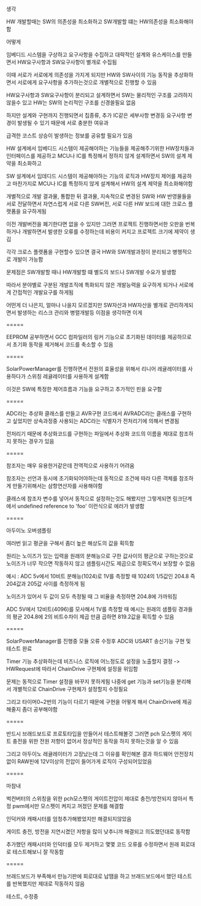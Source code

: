 생각

HW 개발할때는 SW의 의존성을 최소화하고 SW개발할 떄는 HW의존성을 최소화해야함

어떻게

임베디드 시스템을 구상하고 요구사항을 수집하고 대략적인 설계와 유스케이스를 만들면서 HW요구사항과 SW요구사항이 별개로 수집됨

이때 서로가 서로에게 의존성을 가지게 되지만 HW와 SW사이의 기능 동작을 추상화하면서 서로에게 요구사항을 추가하는것으로 개별적으로 진행할 수 있음

HW요구사항과 SW요구사항이 분리되고 설계하면서 SW는 물리적인 구조를 고려하지 않을수 있고 HW는 SW의 논리적인 구조를 신경쓸필요 없음

하지만 설계와 구현까지 진행되면서 칩종류, 추가 IC같은 세부사항 변경등 요구사항 변경이 발생될 수 있기 때문에 서로 충분한 여유과

급격한 코스트 상승이 발생하는 정보를 공유할 필요가 있음

HW 설계에서 임베디드 시스템이 제공해야하는 기능들을 제공해주기위한 HW장치들과 인터페이스를 제공하고 MCU나 IC를 특정해서 정하지 않게 설계하면서 SW의 설계 제약을 최소화하고

SW 설계에서 임데디드 시스템이 제공해야하는 기능의 로직과 HW장치 제어를 제공하고 마찬가지로 MCU나 IC를 특정하지 않게 설계해서 HW의 설계 제약을 최소화해야함

개별적으로 개발 결과물, 통합한 뒤 결과물, 지속적으로 변경된 SW와 HW 반영물들을 서로 전달하면서 자연스럽게 서로 다른 SW버전, 서로 다른 HW 보드에 대한 크로스 플랫폼을 요구하게됨

이전 개발버전을 폐기한다면 없을 수 있지만 그러면 프로젝트 진행하면서한 오판을 번복하거나 개발하면서 발생한 오류를 수정하는데 비용이 커지고 프로젝트 크기에 제약이 생김

각각 크로스 플랫폼을 구현할수 있으면 결국 HW와 SW개발과정이 분리되고 병행적으로 개발이 가능함

문제점은 SW개발할 때나 HW개발할 떄 별도의 보드나 SW개발 수요가 발생함

따라서 분야별로 구분된 개발조직에 특화되지 않은 개발능력을 요구하게 되거나 서로에게 간접적인 개발요구를 하게됨

어떤게 더 나은지, 얼마나 나을지 모르겠지만 SW자산과 HW자산을 별개로 관리하게되면서 발생하는 리스크 관리와 병렬개발등 이점을 생각하면 이게 

=====

EEPROM 공부하면서 GCC 컴파일러의 링커 기능으로 초기화된 데이터를 제공하므로서 초기화 동작을 제거해서 코드를 축소할 수 있음

=====

SolarPowerManager를 진행하면서 전원의 효율성을 위해서 리니어 레귤레이터를 사용하다가 스위칭 레귤레이터를 사용하게 설계함

이것은 SW에 특정한 제어흐름과 기능을 요구하고 추가적인 핀을 요구함

=====

ADC라는 추상화 클래스를 만들고 AVR구현 코드에서 AVRADC라는 클래스를 구현하고 싶었지만 상속과정중 사용되는 ADC라는 식별자가 전처리기에 의해서 변경됨

전처리기 때문에 추상화코드를 구현하는 파일에서 추상화 코드의 이름을 제대로 참조하지 못하는 경우가 있음

=====

참조자는 매우 유용한거같은데 전역적으로 사용하기 어려움

참조자는 선언과 동시에 초기화되어야하는데 동적으로 조건에 따라 다른 객체를 참조하게 만들기위해서는 삼항연산자를 사용해야함

클래스에 참조자 변수를 넣어서 동적으로 설정하는것도 해봤지만 그렇게되면 링크단계에서 undefined reference to 'foo' 이런식으로 에러가 발생함

=====

아두이노 오버샘플링

여러번 읽고 평균을 구해서 좀더 높은 해상도의 값을 획득함

원리는 노이즈가 있는 입력을 원래의 분해능으로 구한 값사이의 평균으로 구하는것으로 노이즈가 너무 작으면 작동하지 않고 샘플링시간도 제곱으로 정확도역시 보장할 수 없음

예시 : ADC 5v에서 10비트 분해능(1024)로 1V를 측정할 때 1024의 1/5값인 204.8 즉 204값과 205값 사이를 측정하게 됨

노이즈가 있어서 두 값이 모두 측정될 때 그 비율을 측정하면 204.8에 가까워짐

ADC 5V에서 12비트(4096)를 모사해서 1V를 측정할 때 예시는 원래의 샘플링 경과들의 평균 204.8에 2의 비트수차이 제곱 만큼 곱하면 819.2값을 획득할 수 있음

=====

SolarPowerManager를 진행중 모듈 오류 수정후 ADC와 USART 송신기능 구현 및 테스트 완료

Timer 기능 추상화하는데 비즈니스 로직에 어느정도로 설정을 노출할지 결정 -> HWRequest에 따라서 ChainDrive 구현체에 설정을 위임함

문제는 동적으로 Timer 설정을 바꾸지 못하게됨 나중에 get 기능과 set기능을 분리해서 개별적으로 ChainDrive 구현체가 설정할지 수정필요

그리고 타이머0~2번의 기능이 다르기 때문에 구현을 어떻게 해서 ChainDrive에 제공해줄지 좀더 공부해야함

=====

반드시 브래드보드로 프로토타입을 만들어서 테스트해볼것 그러면 pch 모스펫의 게이트 충전을 위한 전원 저항이 없어서 정상적인 동작을 하지 못하는것을 알 수 있음

그리고 아두이노 레귤레이터가 고장났는데 그 이유를 확인해본 결과 하드웨어 안전장치 없이 RAW핀에 12V이상의 전압이 들어가게 로직이 구성되어있었음

=====

마참내

벅컨버터의 스위칭을 위한 pch모스펫의 게이트전압이 제대로 충전/방전되지 않아서 특정 pwm에서만 모스펫이 켜지고 꺼졌던 문제를 해결함

인덕커와 캐패시터를 엄청추가해봤었지만 해결되지않았음

게이트 충전, 방전을 지연시켰던 저항을 많이 낮추니까 해결되고 의도했던대로 동작함

추가했던 캐패시터와 인덕터를 모두 제거하고 몇몇 코드 오류를 수정하면서 원래 회로대로 테스트해보니 잘 작동함

=====

브래드보드가 부족해서 만능기판에 회로대로 납땜을 하고 브래드보드에서 했던 테스트를 반복했지만 제대로 작동하지 않음

테스트, 수정중
